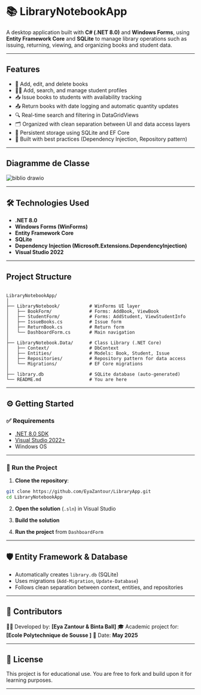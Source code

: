 

# 📚 LibraryNotebookApp

A desktop application built with **C# (.NET 8.0)** and **Windows Forms**, using **Entity Framework Core** and **SQLite** to manage library operations such as issuing, returning, viewing, and organizing books and student data.

---

## Features

- 📖 Add, edit, and delete books
- 👩‍🎓 Add, search, and manage student profiles
- 📥 Issue books to students with availability tracking
- 📤 Return books with date logging and automatic quantity updates
- 🔍 Real-time search and filtering in DataGridViews
- 🗂 Organized with clean separation between UI and data access layers
- 💾 Persistent storage using SQLite and EF Core
- 🎯 Built with best practices (Dependency Injection, Repository pattern)

---

## Diagramme de Classe

![biblio drawio](https://github.com/user-attachments/assets/b0d7cd71-8f91-4cbc-82b0-24bb7803890a)

---


## 🛠️ Technologies Used

- **.NET 8.0**
- **Windows Forms (WinForms)**
- **Entity Framework Core**
- **SQLite**
- **Dependency Injection (Microsoft.Extensions.DependencyInjection)**
- **Visual Studio 2022**

---

## Project Structure

```

LibraryNotebookApp/
│
├── LibraryNotebook/           # WinForms UI layer
│   ├── BookForm/              # Forms: AddBook, ViewBook
│   ├── StudentForm/           # Forms: AddStudent, ViewStudentInfo
│   ├── IssueBooks.cs          # Issue form
│   ├── ReturnBook.cs          # Return form
│   └── DashboardForm.cs       # Main navigation
│
├── LibraryNotebook.Data/      # Class Library (.NET Core)
│   ├── Context/               # DbContext
│   ├── Entities/              # Models: Book, Student, Issue
│   ├── Repositories/          # Repository pattern for data access
│   └── Migrations/            # EF Core migrations
│
├── library.db                 # SQLite database (auto-generated)
└── README.md                  # You are here

````

---

## ⚙️ Getting Started

### ✅ Requirements

- [.NET 8.0 SDK](https://dotnet.microsoft.com/download)
- [Visual Studio 2022+](https://visualstudio.microsoft.com/)
- Windows OS

---

### 🧪 Run the Project

1. **Clone the repository**:

```bash
git clone https://github.com/EyaZantour/LibraryApp.git
cd LibraryNotebookApp
````

2. **Open the solution** (`.sln`) in Visual Studio

3. **Build the solution**

4. **Run the project** from `DashboardForm`

---

## 🛡️ Entity Framework & Database

* Automatically creates `library.db` (SQLite)
* Uses migrations (`Add-Migration`, `Update-Database`)
* Follows clean separation between context, entities, and repositories

---

## 🤝 Contributors

👩‍💻 Developed by: **\[Eya Zantour & Binta Ball]**
🎓 Academic project for: **\[Ecole Polytechnique de Sousse ]**
📆 Date: **May 2025**

---

## 📄 License

This project is for educational use.
You are free to fork and build upon it for learning purposes.

---




